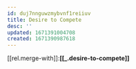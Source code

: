 ```yaml
---
id: duj7nnguwzmybvnf1reiiuv
title: Desire to Compete
desc: ''
updated: 1671391004708
created: 1671390987618
---
```

[[rel.merge-with]]:**[[_.desire-to-compete]]**

